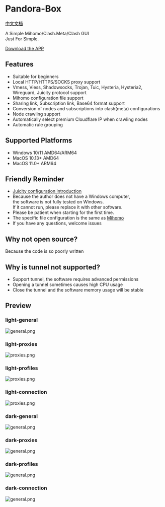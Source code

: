 # Pandora-Box
[中文文档](https://github.com/snakem982/Pandora-Box/blob/main/README-CN.md)

A Simple Mihomo/Clash.Meta/Clash GUI
<br>
Just For Simple.

[Download the APP](https://github.com/snakem982/Pandora-Box/releases)


## Features

- Suitable for beginners
- Local HTTP/HTTPS/SOCKS proxy support
- Vmess, Vless, Shadowsocks, Trojan, Tuic, Hysteria, Hysteria2, Wireguard, Juicity protocol support
- Mihomo configuration file support
- Sharing link, Subscription link, Base64 format support
- Conversion of nodes and subscriptions into clash(meta) configurations
- Node crawling support
- Automatically select premium Cloudflare IP when crawling nodes
- Automatic rule grouping

##  Supported Platforms
- Windows 10/11 AMD64/ARM64
- MacOS 10.13+ AMD64
- MacOS 11.0+ ARM64

## Friendly Reminder
- [Juicity configuration introduction](https://github.com/snakem982/Pandora-Box/blob/main/Juicity.md)
- Because the author does not have a Windows computer, <br>the software is not fully tested on Windows. <br>If it cannot run, please replace it with other software.
- Please be patient when starting for the first time.
- The specific file configuration is the same as [Mihomo](https://wiki.metacubex.one/config/)
- If you have any questions, welcome issues

## Why not open source?
Because the code is so poorly written

## Why is tunnel not supported?
- Support tunnel, the software requires advanced permissions
- Opening a tunnel sometimes causes high CPU usage
- Close the tunnel and the software memory usage will be stable

## Preview
### light-general
![general.png](img%2F1.png)
### light-proxies
![proxies.png](img%2F2.png)
### light-profiles
![proxies.png](img%2F3.png)
### light-connection
![proxies.png](img%2F4.png)
### dark-general
![general.png](img%2Fdark1.png)
### dark-proxies
![general.png](img%2Fdark2.png)
### dark-profiles
![general.png](img%2Fdark3.png)
### dark-connection
![general.png](img%2Fdark4.png)
